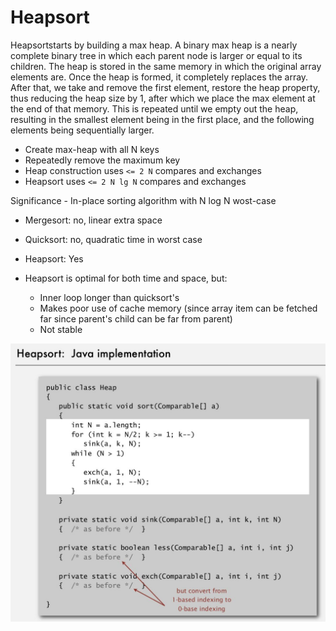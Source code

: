 # Heapsort

Heapsortstarts by building a max heap. A binary max heap is a nearly complete binary tree in which each parent node is larger or equal to its children. The heap is stored in the same memory in which the original array elements are. Once the heap is formed, it completely replaces the array. After that, we take and remove the first element, restore the heap property, thus reducing the heap size by 1, after which we place the max element at the end of that memory. This is repeated until we empty out the heap, resulting in the smallest element being in the first place, and the following elements being sequentially larger.

- Create max-heap with all N keys
- Repeatedly remove the maximum key
- Heap construction uses `<= 2 N` compares and exchanges
- Heapsort uses `<= 2 N lg N` compares and exchanges

Significance - In-place sorting algorithm with N log N wost-case

- Mergesort: no, linear extra space
- Quicksort: no, quadratic time in worst case
- Heapsort: Yes

- Heapsort is optimal for both time and space, but:
    - Inner loop longer than quicksort's
    - Makes poor use of cache memory (since array item can be fetched far since parent's child can be far from parent)
    - Not stable

![image](../../media/Heapsort-image1.jpg)
